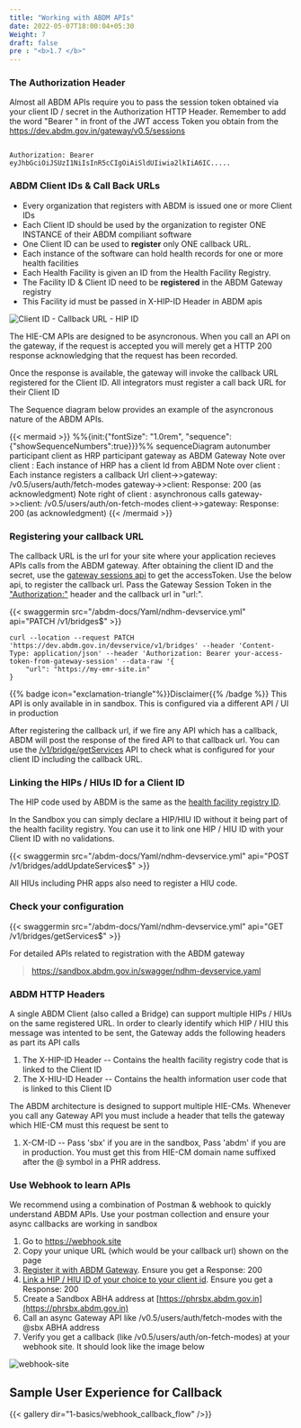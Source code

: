 ```yaml
---
title: "Working with ABDM APIs"
date: 2022-05-07T18:00:04+05:30
Weight: 7
draft: false
pre : "<b>1.7 </b>"
---
```


### The Authorization Header

Almost all ABDM APIs require you to pass the session token obtained via your client ID / secret in the Authorization HTTP Header. Remember to add the word "Bearer " in front of the JWT access Token you obtain from the https://dev.abdm.gov.in/gateway/v0.5/sessions

```

Authorization: Bearer eyJhbGciOiJSUzI1NiIsInR5cCIgOiAiSldUIiwia2lkIiA6IC.....

```


### ABDM Client IDs & Call Back URLs 

- Every organization that registers with ABDM is issued one or more Client IDs 
- Each Client ID should be used by the organization to register ONE INSTANCE of their ABDM compiliant software
- One Client ID can be used to **register** only ONE callback URL.
- Each instance of the software can hold health records for one or more health facilities 
- Each Health Facility is given an ID from the Health Facility Registry. 
- The Facility ID & Client ID need to be **registered** in the ABDM Gateway registry 
- This Facility id must be passed in X-HIP-ID Header in ABDM apis


![Client ID - Callback URL - HIP ID](../clientid-callback.png)


The HIE-CM APIs are designed to be asyncronous. When you call an API on the gateway, if the request is accepted you will merely get a HTTP 200 response acknowledging that the request has been recorded. 

Once the response is available, the gateway will invoke the callback URL registered for the Client ID. All integrators must register a call back URL for their Client ID

The Sequence diagram below provides an example of the asyncronous nature of the ABDM APIs.

{{< mermaid >}}
%%{init:{"fontSize": "1.0rem", "sequence":{"showSequenceNumbers":true}}}%%
sequenceDiagram
autonumber
participant client as HRP 
participant gateway as ABDM Gateway
Note over client : Each instance of HRP has a client Id from ABDM
Note over client : Each instance registers a callback Url
client->>gateway: /v0.5/users/auth/fetch-modes
gateway->>client: Response: 200 (as acknowledgment)
Note right of client : asynchronous calls 
gateway->>client: /v0.5/users/auth/on-fetch-modes
client->>gateway: Response: 200 (as acknowledgment)
{{< /mermaid >}}

### Registering your callback URL 
The callback URL is the url for your site where your application recieves APIs calls from the ABDM gateway. After obtaining the client ID and the secret, use the [gateway sessions api](../verify_you_can_access_the_sandbox/#create-session) to get the accessToken. Use the below api, to register the callback  url. Pass the Gateway Session Token in the  ["Authorization:"](#the-authorization-header) header and  the callback url in "url:".  

{{< swaggermin src="/abdm-docs/Yaml/ndhm-devservice.yml" api="PATCH /v1/bridges$" >}}

```
curl --location --request PATCH 'https://dev.abdm.gov.in/devservice/v1/bridges' --header 'Content-Type: application/json' --header 'Authorization: Bearer your-access-token-from-gateway-session' --data-raw '{
	"url": "https://my-emr-site.in"
}
```

{{% badge icon="exclamation-triangle"%}}Disclaimer{{% /badge %}} This API is only available in in sandbox. This is configured via a different API / UI in production

After registering the callback url, if we fire any API which has a callback, ABDM will post the response of the fired API to that callback url.  You can use the [/v1/bridge/getServices](#check-your-configuration) API to check what is configured for your client ID including the callback URL.

### Linking the HIPs / HIUs ID for a Client ID

The HIP code used by ABDM is the same as the [health facility registry ID](https://facility.abdm.gov.in/). 

In the Sandbox you can simply declare a HIP/HIU ID without it being part of the health facility registry. You can use it to link one HIP / HIU ID with your Client ID with no validations.  


{{< swaggermin src="/abdm-docs/Yaml/ndhm-devservice.yml" api="POST /v1/bridges/addUpdateServices$" >}}


All HIUs including PHR apps also need to register a HIU code. 


### Check your configuration 

{{< swaggermin src="/abdm-docs/Yaml/ndhm-devservice.yml" api="GET /v1/bridges/getServices$" >}}


For detailed APIs related to registration with the ABDM gateway 

> https://sandbox.abdm.gov.in/swagger/ndhm-devservice.yaml

### ABDM HTTP Headers

A single ABDM Client (also called a Bridge) can support multiple HIPs / HIUs on the same registered URL. In order to clearly identify which HIP / HIU this message was intented to be sent, the Gateway adds the following headers as part its API calls

1. The X-HIP-ID Header -- Contains the health facility registry code that is linked to the Client ID
2. The X-HIU-ID Header -- Contains the health information user code that is linked to this Client ID

The ABDM architecture is designed to support multiple HIE-CMs. Whenever you call any Gateway API you must include a header that tells the gateway which HIE-CM must this request be sent to 

1. X-CM-ID -- Pass 'sbx' if you are in the sandbox, Pass 'abdm' if you are in production. You must get this from HIE-CM domain name suffixed after the @ symbol in a PHR address. 


### Use Webhook to learn APIs

We recommend using a combination of Postman & webhook to quickly understand ABDM APIs. Use your postman collection and ensure your async callbacks are working in sandbox

1. Go to https://webhook.site 
2. Copy your unique URL (which would be your callback url) shown on the page 
3. [Register it with ABDM Gateway](#registering-your-callback-url). Ensure you get a Response: 200 
4. [Link a HIP / HIU ID of your choice to your client id](#linking-the-hips--hius-id-for-a-client-id). Ensure you get a Response: 200
5. Create a Sandbox ABHA address at [https://phrsbx.abdm.gov.in](https://phrsbx.abdm.gov.in)
4. Call an async Gateway API like /v0.5/users/auth/fetch-modes with the @sbx ABHA address 
5. Verify you get a callback (like /v0.5/users/auth/on-fetch-modes) at your webhook site. It should look like the image below

![webhook-site](/abdm-docs/img/webhook-site-demo.png) 

## Sample User Experience for Callback

{{< gallery dir="1-basics/webhook_callback_flow" />}} 








